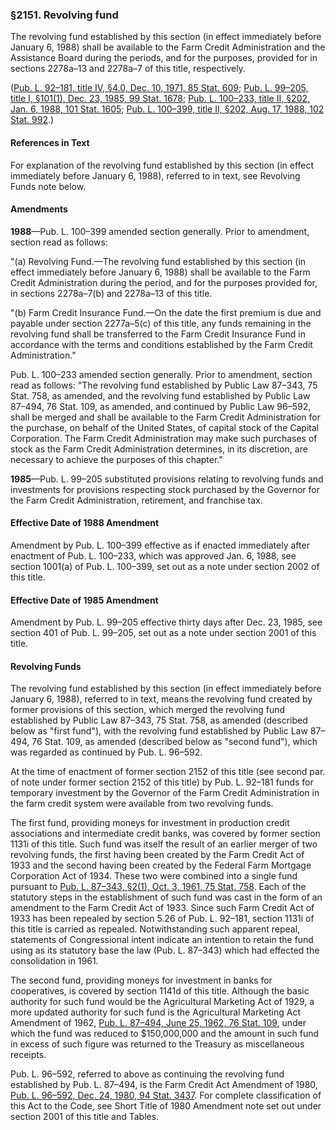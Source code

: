 ### §2151. Revolving fund ###

The revolving fund established by this section (in effect immediately before January 6, 1988) shall be available to the Farm Credit Administration and the Assistance Board during the periods, and for the purposes, provided for in sections 2278a–13 and 2278a–7 of this title, respectively.

([Pub. L. 92–181, title IV, §4.0, Dec. 10, 1971, 85 Stat. 609](/statviewer.htm?volume=85&page=609); [Pub. L. 99–205, title I, §101(1), Dec. 23, 1985, 99 Stat. 1678](/statviewer.htm?volume=99&page=1678); [Pub. L. 100–233, title II, §202, Jan. 6, 1988, 101 Stat. 1605](/statviewer.htm?volume=101&page=1605); [Pub. L. 100–399, title II, §202, Aug. 17, 1988, 102 Stat. 992](/statviewer.htm?volume=102&page=992).)

#### References in Text ####

For explanation of the revolving fund established by this section (in effect immediately before January 6, 1988), referred to in text, see Revolving Funds note below.

#### Amendments ####

**1988**—Pub. L. 100–399 amended section generally. Prior to amendment, section read as follows:

"(a) Revolving Fund.—The revolving fund established by this section (in effect immediately before January 6, 1988) shall be available to the Farm Credit Administration during the period, and for the purposes provided for, in sections 2278a–7(b) and 2278a–13 of this title.

"(b) Farm Credit Insurance Fund.—On the date the first premium is due and payable under section 2277a–5(c) of this title, any funds remaining in the revolving fund shall be transferred to the Farm Credit Insurance Fund in accordance with the terms and conditions established by the Farm Credit Administration."

Pub. L. 100–233 amended section generally. Prior to amendment, section read as follows: "The revolving fund established by Public Law 87–343, 75 Stat. 758, as amended, and the revolving fund established by Public Law 87–494, 76 Stat. 109, as amended, and continued by Public Law 96–592, shall be merged and shall be available to the Farm Credit Administration for the purchase, on behalf of the United States, of capital stock of the Capital Corporation. The Farm Credit Administration may make such purchases of stock as the Farm Credit Administration determines, in its discretion, are necessary to achieve the purposes of this chapter."

**1985**—Pub. L. 99–205 substituted provisions relating to revolving funds and investments for provisions respecting stock purchased by the Governor for the Farm Credit Administration, retirement, and franchise tax.

#### Effective Date of 1988 Amendment ####

Amendment by Pub. L. 100–399 effective as if enacted immediately after enactment of Pub. L. 100–233, which was approved Jan. 6, 1988, see section 1001(a) of Pub. L. 100–399, set out as a note under section 2002 of this title.

#### Effective Date of 1985 Amendment ####

Amendment by Pub. L. 99–205 effective thirty days after Dec. 23, 1985, see section 401 of Pub. L. 99–205, set out as a note under section 2001 of this title.

#### Revolving Funds ####

The revolving fund established by this section (in effect immediately before January 6, 1988), referred to in text, means the revolving fund created by former provisions of this section, which merged the revolving fund established by Public Law 87–343, 75 Stat. 758, as amended (described below as "first fund"), with the revolving fund established by Public Law 87–494, 76 Stat. 109, as amended (described below as "second fund"), which was regarded as continued by Pub. L. 96–592.

At the time of enactment of former section 2152 of this title (see second par. of note under former section 2152 of this title) by Pub. L. 92–181 funds for temporary investment by the Governor of the Farm Credit Administration in the farm credit system were available from two revolving funds.

The first fund, providing moneys for investment in production credit associations and intermediate credit banks, was covered by former section 1131i of this title. Such fund was itself the result of an earlier merger of two revolving funds, the first having been created by the Farm Credit Act of 1933 and the second having been created by the Federal Farm Mortgage Corporation Act of 1934. These two were combined into a single fund pursuant to [Pub. L. 87–343, §2(1), Oct. 3, 1961, 75 Stat. 758](/statviewer.htm?volume=75&page=758). Each of the statutory steps in the establishment of such fund was cast in the form of an amendment to the Farm Credit Act of 1933. Since such Farm Credit Act of 1933 has been repealed by section 5.26 of Pub. L. 92–181, section 1131i of this title is carried as repealed. Notwithstanding such apparent repeal, statements of Congressional intent indicate an intention to retain the fund using as its statutory base the law (Pub. L. 87–343) which had effected the consolidation in 1961.

The second fund, providing moneys for investment in banks for cooperatives, is covered by section 1141d of this title. Although the basic authority for such fund would be the Agricultural Marketing Act of 1929, a more updated authority for such fund is the Agricultural Marketing Act Amendment of 1962, [Pub. L. 87–494, June 25, 1962, 76 Stat. 109](/statviewer.htm?volume=76&page=109), under which the fund was reduced to $150,000,000 and the amount in such fund in excess of such figure was returned to the Treasury as miscellaneous receipts.

Pub. L. 96–592, referred to above as continuing the revolving fund established by Pub. L. 87–494, is the Farm Credit Act Amendment of 1980, [Pub. L. 96–592, Dec. 24, 1980, 94 Stat. 3437](/statviewer.htm?volume=94&page=3437). For complete classification of this Act to the Code, see Short Title of 1980 Amendment note set out under section 2001 of this title and Tables.